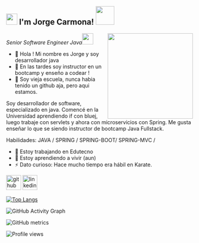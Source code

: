 <h2><img src="https://emojis.slackmojis.com/emojis/images/1531849430/4246/blob-sunglasses.gif?1531849430" width="30"/> I'm Jorge Carmona! <img src="https://media.giphy.com/media/12oufCB0MyZ1Go/giphy.gif" width="50"></h2>
<img align='right' src="https://media.giphy.com/media/M9gbBd9nbDrOTu1Mqx/giphy.gif" width="230">
<p><em>Senior Software Engineer Java<img src="https://media.giphy.com/media/WUlplcMpOCEmTGBtBW/giphy.gif" width="30"> 
</em></p>


- 👋 Hola ! Mi nombre es Jorge y soy desarrollador java
- 👀 En las tardes soy instructor en un bootcamp y enseño a codear !
- 🌱 Soy vieja escuela, nunca habia tenido un github aja, pero aqui estamos.

Soy desarrollador de software, especializado en java. Comencé en la Universidad aprendiendo if con bluej, luego trabaje con servlets y ahora con microservicios con Spring. Me gusta enseñar lo que se siendo instructor de bootcamp Java Fullstack.

Habilidades: JAVA / SPRING / SPRING-BOOT/ SPRING-MVC / 

- 🔭 Estoy trabajando en Edutecno 
- 🌱 Estoy aprendiendo a vivir (aun) 
- ⚡ Dato curioso: Hace mucho tiempo era hábil en Karate. 


[<img src='https://cdn.jsdelivr.net/npm/simple-icons@3.0.1/icons/github.svg' alt='github' height='40'>](https://github.com/uraken-5)  [<img src='https://cdn.jsdelivr.net/npm/simple-icons@3.0.1/icons/linkedin.svg' alt='linkedin' height='40'>](https://www.linkedin.com/in/https://www.linkedin.com/in/jecarmona//)  

[![Top Langs](https://github-readme-stats.vercel.app/api/top-langs/?username=uraken-5)](https://github.com/anuraghazra/github-readme-stats)

![GitHub Activity Graph](https://activity-graph.herokuapp.com/graph?username=uraken-5)  

![GitHub metrics](https://metrics.lecoq.io/uraken-5)  

![Profile views](https://gpvc.arturio.dev/uraken-5)  
